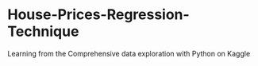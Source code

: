 # House-Prices-Regression-Technique
Learning from the Comprehensive data exploration with Python on Kaggle
